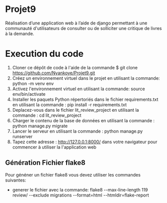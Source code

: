 # Projet9
Réalisation d’une application web à l’aide de django permettant à une communauté d'utilisateurs de consulter ou de solliciter une critique de livres à la demande.
# Execution du code
 1. Cloner ce dépôt de code à l'aide de la commande $ git clone https://github.com/Nyankoye/Projet9.git 
 2. Créez un environnement virtuel dans le projet en utilisant la commande: python -m venv env
 3. Activez l'environnement virtuel en utilisant la commande: source env/bin/activate 
 4. Installer les paquets Python répertoriés dans le fichier requirements.txt en utilisant la commande : pip install -r requirements.txt
 5. Deplacez-vous  dans le fichier lit_review_project en utilisant la commande : cd lit_review_project
 6. Charger le contenu de la base de données en utilisant la commande : python manage.py migrate
 7. Lancer le serveur en utilisant la commande : python manage.py runserver
 8. Tapez cette adresse : http://127.0.0.1:8000/ dans votre navigateur pour commencer à utiliser la l'application web

## Génération Fichier flake8
 Pour généner un fichier flake8 vous devez utiliser les commandes suivantes:
 * generer le fichier avec la commande: flake8 --max-line-length 119 review/ --exclude migrations --format=html --htmldir=flake-report
